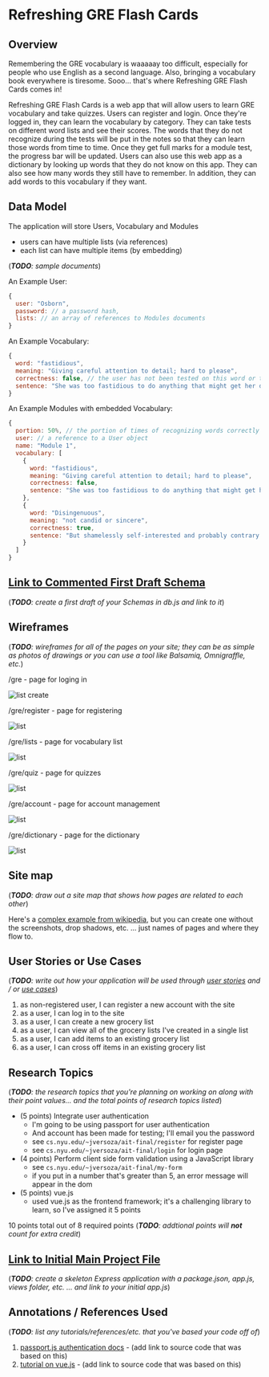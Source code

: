 # Refreshing GRE Flash Cards

## Overview


Remembering the GRE vocabulary is waaaaay too difficult, especially for people who use English as a second language. Also, bringing a vocabulary book everywhere is tiresome. Sooo... that's where Refreshing GRE Flash Cards comes in!

Refreshing GRE Flash Cards is a web app that will allow users to learn GRE vocabulary and take quizzes. Users can register and login. Once they're logged in, they can learn the vocabulary by category. They can take tests on different word lists and see their scores. The words that they do not recognize during the tests will be put in the notes so that they can learn those words from time to time. Once they get full marks for a module test, the progress bar will be updated. Users can also use this web app as a dictionary by looking up words that they do not know on this app. They can also see how many words they still have to remember. In addition, they can add words to this vocabulary if they want.

## Data Model

The application will store Users, Vocabulary and Modules

* users can have multiple lists (via references)
* each list can have multiple items (by embedding)

(___TODO__: sample documents_)

An Example User:

```javascript
{
  user: "Osborn",
  password: // a password hash,
  lists: // an array of references to Modules documents
}
```

An Example Vocabulary:

```javascript
{
  word: "fastidious",
  meaning: "Giving careful attention to detail; hard to please",
  correctness: false, // the user has not been tested on this word or the user fail to recall the meaning of this word during the test
  sentence: "She was too fastidious to do anything that might get her dirty."//    example of how to use this word
}
```

An Example Modules with embedded Vocabulary:

```javascript
{
  portion: 50%, // the portion of times of recognizing words correctly during the test (the best one)
  user: // a reference to a User object
  name: "Module 1",
  vocabulary: [
    {
      word: "fastidious",
      meaning: "Giving careful attention to detail; hard to please",
      correctness: false,
      sentence: "She was too fastidious to do anything that might get her dirty."
    },
    {
      word: "Disingenuous",
      meaning: "not candid or sincere",
      correctness: true,
      sentence: "But shamelessly self-interested and probably contrary to his real views on the EU though it is, the mayor’s move is perhaps not entirely disingenuous."
    }
  ]
}
```


## [Link to Commented First Draft Schema](db.js) 

(___TODO__: create a first draft of your Schemas in db.js and link to it_)

## Wireframes

(___TODO__: wireframes for all of the pages on your site; they can be as simple as photos of drawings or you can use a tool like Balsamiq, Omnigraffle, etc._)

/gre - page for loging in

![list create](documentation/1.jpg)

/gre/register - page for registering

![list](documentation/2.jpeg)

/gre/lists - page for vocabulary list

![list](documentation/3.jpg)

/gre/quiz - page for quizzes

![list](documentation/4.jpg)

/gre/account - page for account management

![list](documentation/5.jpg)

/gre/dictionary - page for the dictionary

![list](documentation/6.jpg)

## Site map

(___TODO__: draw out a site map that shows how pages are related to each other_)

Here's a [complex example from wikipedia](https://upload.wikimedia.org/wikipedia/commons/2/20/Sitemap_google.jpg), but you can create one without the screenshots, drop shadows, etc. ... just names of pages and where they flow to.

## User Stories or Use Cases

(___TODO__: write out how your application will be used through [user stories](http://en.wikipedia.org/wiki/User_story#Format) and / or [use cases](https://www.mongodb.com/download-center?jmp=docs&_ga=1.47552679.1838903181.1489282706#previous)_)

1. as non-registered user, I can register a new account with the site
2. as a user, I can log in to the site
3. as a user, I can create a new grocery list
4. as a user, I can view all of the grocery lists I've created in a single list
5. as a user, I can add items to an existing grocery list
6. as a user, I can cross off items in an existing grocery list

## Research Topics

(___TODO__: the research topics that you're planning on working on along with their point values... and the total points of research topics listed_)

* (5 points) Integrate user authentication
    * I'm going to be using passport for user authentication
    * And account has been made for testing; I'll email you the password
    * see <code>cs.nyu.edu/~jversoza/ait-final/register</code> for register page
    * see <code>cs.nyu.edu/~jversoza/ait-final/login</code> for login page
* (4 points) Perform client side form validation using a JavaScript library
    * see <code>cs.nyu.edu/~jversoza/ait-final/my-form</code>
    * if you put in a number that's greater than 5, an error message will appear in the dom
* (5 points) vue.js
    * used vue.js as the frontend framework; it's a challenging library to learn, so I've assigned it 5 points

10 points total out of 8 required points (___TODO__: addtional points will __not__ count for extra credit_)


## [Link to Initial Main Project File](app.js) 

(___TODO__: create a skeleton Express application with a package.json, app.js, views folder, etc. ... and link to your initial app.js_)

## Annotations / References Used

(___TODO__: list any tutorials/references/etc. that you've based your code off of_)

1. [passport.js authentication docs](http://passportjs.org/docs) - (add link to source code that was based on this)
2. [tutorial on vue.js](https://vuejs.org/v2/guide/) - (add link to source code that was based on this)
